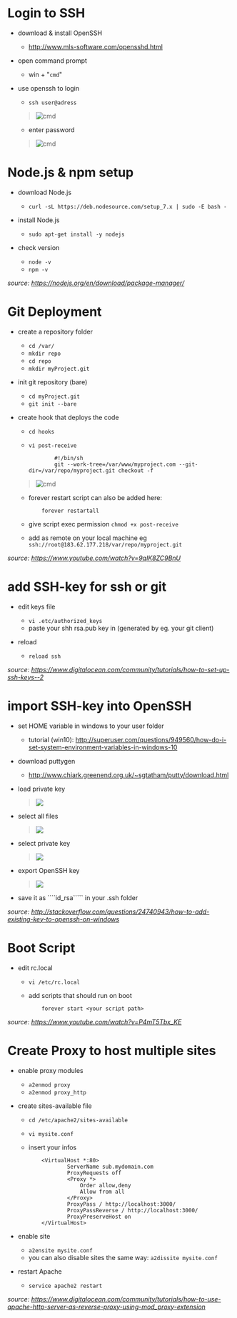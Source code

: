 # Login to SSH

- download & install OpenSSH
  - http://www.mls-software.com/opensshd.html

- open command prompt
  - win + "````cmd````"

- use openssh to login
  - ````ssh user@adress````
  > ![cmd](https://i.gyazo.com/803230452719537b262a9f3dcf63f373.png)
  
  - enter password
  > ![cmd](https://i.gyazo.com/7136fbc0f033a3c34bb67cf3046f98d3.png)

# Node.js & npm setup

- download Node.js
  - ````curl -sL https://deb.nodesource.com/setup_7.x | sudo -E bash -````

- install Node.js
  - ````sudo apt-get install -y nodejs````

- check version 
  - ````node -v```` 
  - ````npm -v````

*source: https://nodejs.org/en/download/package-manager/*

# Git Deployment

- create a repository folder
  - ````cd /var/````
  - ````mkdir repo````
  - ````cd repo````
  - ````mkdir myProject.git````

- init git repository (bare)
  - ````cd myProject.git````
  - ````git init --bare````

- create hook that deploys the code
  - ````cd hooks````
  - ````vi post-receive````
   
                #!/bin/sh
                git --work-tree=/var/www/myproject.com --git-dir=/var/repo/myproject.git checkout -f

   > ![cmd](https://i.gyazo.com/6c135d9c0d87cbc782d8641e7b41b2b1.png)
  - forever restart script can also be added here:

            forever restartall

  - give script exec permission
      ````chmod +x post-receive````
      
  - add as remote on your local machine
      eg ````ssh://root@183.62.177.218/var/repo/myproject.git````

*source: https://www.youtube.com/watch?v=9qIK8ZC9BnU*

# add SSH-key for ssh or git

- edit keys file
  - ````vi .etc/authorized_keys````
  - paste your shh rsa.pub key in (generated by eg. your git client)

- reload
    - ````reload ssh````

*source: https://www.digitalocean.com/community/tutorials/how-to-set-up-ssh-keys--2*

# import SSH-key into OpenSSH

- set HOME variable in windows to your user folder
  - tutorial (win10): http://superuser.com/questions/949560/how-do-i-set-system-environment-variables-in-windows-10

- download puttygen
  - http://www.chiark.greenend.org.uk/~sgtatham/putty/download.html
  
- load private key
   > ![](https://i.gyazo.com/c581075a12fe5c247418aea4fd84ad2b.png)
   
- select all files
   > ![](https://gyazo.com/3b93c517f9b32f83bb11a77a18ad8654)
   
- select private key
   > ![](https://i.gyazo.com/1572aaf07e479c25a3d6340b08f4a6f9.png)
   
- export OpenSSH key
   > ![](https://i.gyazo.com/1e859a154e98345d8e7f44969a58ee71.png)
   
- save it as ````id_rsa````` in your .ssh folder

*source: http://stackoverflow.com/questions/24740943/how-to-add-existing-key-to-openssh-on-windows*  

# Boot Script

- edit rc.local

  - ````vi /etc/rc.local````
  - add scripts that should run on boot

            forever start <your script path>

*source: https://www.youtube.com/watch?v=P4mT5Tbx_KE*  

# Create Proxy to host multiple sites

- enable proxy modules
  - ````a2enmod proxy````
  - ````a2enmod proxy_http````
 
- create sites-available file  
  - ````cd /etc/apache2/sites-available````
  - ````vi mysite.conf````
  - insert your infos

            <VirtualHost *:80>
                    ServerName sub.mydomain.com
                    ProxyRequests off
                    <Proxy *>
                        Order allow,deny
                        Allow from all
                    </Proxy>
                    ProxyPass / http://localhost:3000/
                    ProxyPassReverse / http://localhost:3000/
                    ProxyPreserveHost on
            </VirtualHost>

- enable site    
  - ````a2ensite mysite.conf````
  - you can also disable sites the same way: ````a2dissite mysite.conf````

- restart Apache    
  - ````service apache2 restart````
  
*source: https://www.digitalocean.com/community/tutorials/how-to-use-apache-http-server-as-reverse-proxy-using-mod_proxy-extension*  
            
